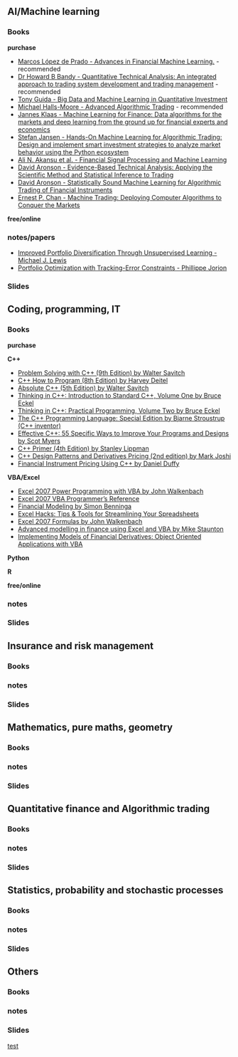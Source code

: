 ## AI/Machine learning

### Books
**purchase**
* [Marcos López de Prado - Advances in Financial Machine Learning.](https://www.amazon.com/dp/B079KLDW21) - recommended
* [Dr Howard B Bandy - Quantitative Technical Analysis: An integrated approach to trading system development and trading management](https://www.amazon.com/Quantitative-Technical-Analysis-integrated-development/dp/0979183855/) - recommended
* [Tony Guida - Big Data and Machine Learning in Quantitative Investment](https://www.amazon.com/Machine-Learning-Quantitative-Investment-Finance/dp/1119522196)
* [Michael Halls-Moore - Advanced Algorithmic Trading](https://www.quantstart.com/advanced-algorithmic-trading-ebook/) - recommended
* [Jannes Klaas - Machine Learning for Finance: Data algorithms for the markets and deep learning from the ground up for financial experts and economics](https://www.amazon.com/Machine-Learning-Finance-algorithms-financial-ebook/dp/B07BDK6LF9)
* [Stefan Jansen - Hands-On Machine Learning for Algorithmic Trading: Design and implement smart investment strategies to analyze market behavior using the Python ecosystem](https://www.amazon.com/Hands-Machine-Learning-Algorithmic-Trading-ebook/dp/B07JLFH7C5/)
* [Ali N. Akansu et al. - Financial Signal Processing and Machine Learning](https://www.amazon.com/Financial-Signal-Processing-Machine-Learning/dp/1118745671)
* [David Aronson - Evidence-Based Technical Analysis: Applying the Scientific Method and Statistical Inference to Trading](https://www.amazon.com/Evidence-Based-Technical-Analysis-Scientific-Statistical/dp/0470008741)
* [David Aronson - Statistically Sound Machine Learning for Algorithmic Trading of Financial Instruments](https://www.amazon.com/Statistically-Learning-Algorithmic-Financial-Instruments/dp/148950771X)
* [Ernest P. Chan - Machine Trading: Deploying Computer Algorithms to Conquer the Markets](https://www.amazon.co.uk/gp/product/1119219604/)

**free/online**


### notes/papers
* [Improved Portfolio Diversification Through Unsupervised Learning - Michael J. Lewis](https://papers.ssrn.com/sol3/papers.cfm?abstract_id=4580833)
* [Portfolio Optimization with Tracking-Error Constraints - Phillippe Jorion](https://merage.uci.edu/~jorion/papers/optim.pdf)

### Slides


## Coding, programming, IT

### Books
**purchase**

**C++**
* [Problem Solving with C++ (9th Edition) by Walter Savitch](https://www.amazon.com/Problem-Solving-C-9th-Edition/dp/0133591743/?tag=quantfinaneng-20)
* [C++ How to Program (8th Edition) by Harvey Deitel](https://www.amazon.com/dp/0132662361/?tag=quantfinaneng-20)
* [Absolute C++ (5th Edition) by Walter Savitch](https://www.amazon.com/dp/013283071X/?tag=quantfinaneng-20)
* [Thinking in C++: Introduction to Standard C++, Volume One by Bruce Eckel](https://www.amazon.com/gp/product/0139798099?tag=quantfinaneng-20)
* [Thinking in C++: Practical Programming, Volume Two by Bruce Eckel](https://www.amazon.com/gp/product/0130353132?tag=quantfinaneng-20)
* [The C++ Programming Language: Special Edition by Bjarne Stroustrup (C++ inventor)](https://www.amazon.com/gp/product/0201700735?tag=quantfinaneng-20)
* [Effective C++: 55 Specific Ways to Improve Your Programs and Designs by Scot Myers](https://www.amazon.com/gp/product/0321334876?tag=quantfinaneng-20)
* [C++ Primer (4th Edition) by Stanley Lippman](https://www.amazon.com/gp/product/0201721481?tag=quantfinaneng-20)
* [C++ Design Patterns and Derivatives Pricing (2nd edition) by Mark Joshi](https://www.amazon.com/gp/product/0521721628?tag=quantfinaneng-20)
* [Financial Instrument Pricing Using C++ by Daniel Duffy](https://www.amazon.com/gp/product/0470855096?tag=quantfinaneng-20)

**VBA/Excel**
* [Excel 2007 Power Programming with VBA by John Walkenbach](https://www.amazon.com/gp/product/0470044012?tag=quantfinaneng-20)
* [Excel 2007 VBA Programmer’s Reference](https://www.amazon.com/gp/product/0470046430?tag=quantfinaneng-20)
* [Financial Modeling by Simon Benninga](https://www.amazon.com/gp/product/0262026287?tag=quantfinaneng-20)
* [Excel Hacks: Tips & Tools for Streamlining Your Spreadsheets](https://www.amazon.com/gp/product/0596528345?tag=quantfinaneng-20)
* [Excel 2007 Formulas by John Walkenbach](https://www.amazon.com/gp/product/0470044020?tag=quantfinaneng-20)
* [Advanced modelling in finance using Excel and VBA by Mike Staunton](https://www.amazon.com/gp/product/0471499226?tag=quantfinaneng-20)
* [Implementing Models of Financial Derivatives: Object Oriented Applications with VBA](https://www.amazon.com/gp/product/0470712201?tag=quantfinaneng-20)

**Python**

**R**

**free/online**

### notes 

### Slides

## Insurance and risk management

### Books

### notes 

### Slides

## Mathematics, pure maths, geometry

### Books

### notes 

### Slides

## Quantitative finance and Algorithmic trading

### Books

### notes 

### Slides

## Statistics, probability and stochastic processes

### Books

### notes 

### Slides

## Others

### Books

### notes 

### Slides







[test](https://www.amazon.com/s?k=r+graphics+cookbook&ajr=2&sprefix=r+graph%2Caps&ref=nb_sb_noss_1)
